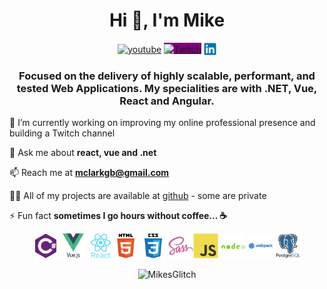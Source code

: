 <h1 align="center">Hi 👋, I'm Mike</h1>
<p align="center">
  <a href="https://www.youtube.com/channel/UCfx1yOrSVwlO-VwpKxvlqow" target="_blank"><img align="center" src="https://cdn.cdnlogo.com/logos/y/57/youtube-icon.svg" alt="youtube" height="20" width="29" /></a> <a style="background-color: purple" href="https://www.twitch.tv/mikesglitch" target="_blank"><img align="center" src="https://cdn.icon-icons.com/icons2/1826/PNG/512/4202062logosocialsocialmediatwitch-115626_115675.png" alt="Twitch" height="20" width="20" /></a> <a href="https://www.linkedin.com/in/mjclark91" target="_blank"><img align="center" src="https://github.com/devicons/devicon/blob/master/icons/linkedin/linkedin-original.svg" alt="mjclark91" height="20" width="20" /></a>
</p>

<h3 align="center">Focused on the delivery of highly scalable, performant, and tested Web Applications. My specialities are with .NET, Vue, React and Angular. </h3>

🔭 I’m currently working on improving my online professional presence and building a Twitch channel
<!--
👯 I’m looking to collaborate on [MDX](https://github.com/mdx-js/mdx)

🤔 I’m looking for help with [github-profile-readme-generator](https://github.com/rahuldkjain/github-profile-readme-generator)
-->

💬 Ask me about **react, vue and .net**

📫 Reach me at **mclarkgb@gmail.com**

👨‍💻 All of my projects are available at [github](https://github.com/MikesGlitch?tab=repositories) - some are private

⚡ Fun fact **sometimes I go hours without coffee... ☕️**
<p align="center">
  <img src=https://github.com/devicons/devicon/blob/master/icons/csharp/csharp-plain.svg alt=csharp width="40" height="40"/>
  <img src=https://github.com/devicons/devicon/blob/master/icons/vuejs/vuejs-original-wordmark.svg alt=vuejs width="40" height="40"/> <img src=https://github.com/devicons/devicon/blob/master/icons/react/react-original-wordmark.svg alt=react width="40" height="40"/><img src=https://github.com/devicons/devicon/blob/master/icons/html5/html5-original-wordmark.svg alt=html5 width="40" height="40"/>  <img src=https://github.com/devicons/devicon/blob/master/icons/css3/css3-original-wordmark.svg alt=css3 width="40" height="40"/>  <img src=https://github.com/devicons/devicon/blob/master/icons/sass/sass-original.svg alt=sass width="40" height="40"/><img src=https://github.com/devicons/devicon/blob/master/icons/javascript/javascript-original.svg alt=javascript width="40" height="40"/>
<img src=https://github.com/devicons/devicon/blob/master/icons/nodejs/nodejs-plain-wordmark.svg width="40" height="40"/>
<img src=https://github.com/devicons/devicon/blob/master/icons/webpack/webpack-plain-wordmark.svg width="40" height="40"/>  <img src=https://github.com/devicons/devicon/blob/master/icons/postgresql/postgresql-original-wordmark.svg alt=postgresql width="40" height="40"/> </p>
<p align="center"> <img src=https://github-readme-stats.vercel.app/api?username=MikesGlitch&show_icons=true alt=MikesGlitch /> </p>

<!--
**MikesGlitch/MikesGlitch** is a ✨ _special_ ✨ repository because its `README.md` (this file) appears on your GitHub profile.

Here are some ideas to get you started:

- 🔭 I’m currently working on ...
- 🌱 I’m currently learning ...
- 👯 I’m looking to collaborate on ...
- 🤔 I’m looking for help with ...
- 💬 Ask me about ...
- 📫 How to reach me: ...
- 😄 Pronouns: ...
- ⚡ Fun fact: ...
-->
